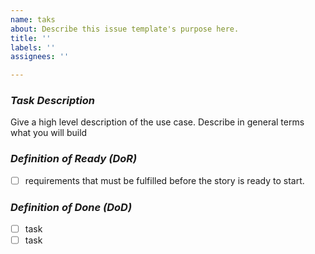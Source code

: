 ```yaml
---
name: taks
about: Describe this issue template's purpose here.
title: ''
labels: ''
assignees: ''

---
```


### *Task Description*
Give a high level description of the use case. Describe in general terms what you will build

### *Definition of Ready (DoR)*
- [ ] requirements that must be fulfilled before the story is ready to start.

### *Definition of Done (DoD)* 
- [ ] task
- [ ] task
